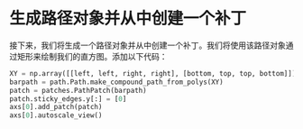 # 生成路径对象并从中创建一个补丁

接下来，我们将生成一个路径对象并从中创建一个补丁。我们将使用该路径对象通过矩形来绘制我们的直方图。添加以下代码：

```python
XY = np.array([[left, left, right, right], [bottom, top, top, bottom]]).T
barpath = path.Path.make_compound_path_from_polys(XY)
patch = patches.PathPatch(barpath)
patch.sticky_edges.y[:] = [0]
axs[0].add_patch(patch)
axs[0].autoscale_view()
```
